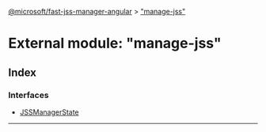 [@microsoft/fast-jss-manager-angular](../README.md) > ["manage-jss"](../modules/_manage_jss_.md)

# External module: "manage-jss"

## Index

### Interfaces

* [JSSManagerState](../interfaces/_manage_jss_.jssmanagerstate.md)

---

